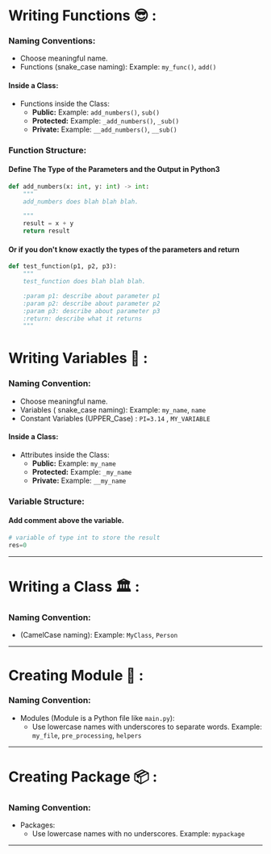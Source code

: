 # Writing Functions 😎 :

### Naming Conventions:
- Choose meaningful name.
- Functions (snake_case naming): Example: `my_func()`, `add()`

#### Inside a Class:
- Functions inside the Class:
  - **Public:** Example: `add_numbers()`, `sub()`
  - **Protected:** Example: `_add_numbers()`, ` _sub() `
  - **Private:** Example: `__add_numbers()`, ` __sub() `

### Function Structure: 

#### Define The Type of the Parameters and the Output in Python3
```python
def add_numbers(x: int, y: int) -> int:
    """
    add_numbers does blah blah blah.

    """ 
    result = x + y
    return result
```
#### Or if you don't know exactly the types of the parameters and return 
```python
def test_function(p1, p2, p3):
    """
    test_function does blah blah blah.

    :param p1: describe about parameter p1
    :param p2: describe about parameter p2
    :param p3: describe about parameter p3
    :return: describe what it returns
    """ 
```


# Writing Variables 📝 :

### Naming Convention:
- Choose meaningful name.
- Variables ( snake_case naming): Example: `my_name`, `name`
- Constant Variables (UPPER_Case) : `PI=3.14` , ` MY_VARIABLE `

#### Inside a Class:
- Attributes inside the Class:
  - **Public:** Example: `my_name`
  - **Protected:** Example: `_my_name`
  - **Private:** Example: `__my_name`

### Variable Structure: 

#### Add comment above the variable.
```python
# variable of type int to store the result 
res=0
```

---

# Writing a Class 🏛️ :

### Naming Convention:
- (CamelCase naming): Example: `MyClass`, `Person`

---

# Creating Module 📂 :

### Naming Convention:
- Modules (Module is a Python file like `main.py`):
  - Use lowercase names with underscores to separate words. Example: `my_file`, `pre_processing`, `helpers`

---

# Creating Package 📦 :

### Naming Convention:
- Packages:
  - Use lowercase names with no underscores. Example: `mypackage`

---
